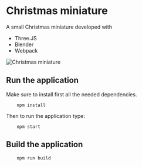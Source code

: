 # Christmas miniature

A small Christmas miniature developed with
* Three.JS
* Blender
* Webpack

![Christmas miniature](christimas-mininature-mov.gif)


## Run the application
Make sure to install first all the needed dependencies.
```shell
    npm install
```

Then to run the application type: 
```shell
    npm start
```

## Build the application
 
```shell
    npm run build
```
